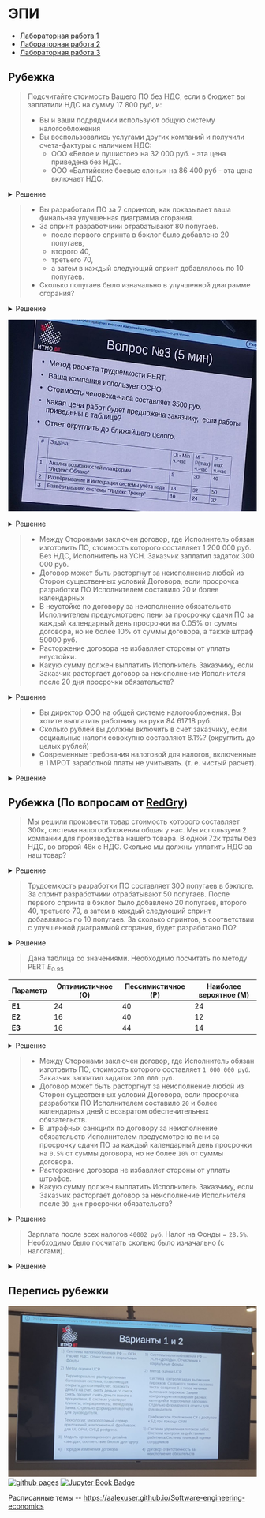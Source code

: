 # ЭПИ

- [Лабораторная работа 1](Lab1/Lab1_Юнусов_Лапин.pdf)
- [Лабораторная работа 2](Lab2/Lab2_Юнусов_Лапин.pdf)
- [Лабораторная работа 3](Lab3/Lab3_Юнусов_Лапин.pdf)

## Рубежка

> Подсчитайте стоимость Вашего ПО без НДС, если в бюджет вы заплатили НДС на сумму 17 800 руб, и:
> - Вы и ваши подрядчики используют общую систему налогообложения
> - Вы воспользовались услугами других компаний и получили счета-фактуры с наличием НДС:
>	- ООО «Белое и пушистое» на 32 000 руб. - эта цена приведена без НДС.
>	- ООО «Балтийские боевые слоны» на 86 400 руб - эта цена включает НДС.

<details>
    <summary>Решение</summary>

1. **Первая компания**:
   - **Расходы без НДС**: 32 000 рублей
   - **Стоимость без НДС (но она его все равно заплатила)**: 
     - **Входящий НДС**: 32 000 × 0.2 = 6 400 рублей
2. **Вторая компания**:
   - **Расходы с НДС**: 86 400 рублей
   - **НДС включен в стоимость**: 
     - **База без НДС**: 86 400 ÷ 1.20 = 72 000 рублей
     - **Входящий НДС**: 86 400 - 72 000 = 14 400 рублей

3. **Расчёт НДС к уплате**
    - X × 0.2 = 6 400 + 14 400 + 17 800 = 38 600 рублей
    - X = 38 600 ÷ 0.2 = 193 000 рублей

### Ответ

$\fbox{193 000 рублей}$

</details>

> - Вы разработали ПО за 7 спринтов, как показывает ваша финальная улучшенная диаграмма сгорания.
> - За спринт разработчики отрабатывают 80 попугаев.
>   - после первого спринта в бэклог было добавлено 20 попугаев,
>   - второго 40,
>   - третьего 70,
>   - а затем в каждый следующий спринт добавлялось по 10 попугаев.
> - Сколько попугаев было изначально в улучшенной диаграмме сгорания?

<details>
    <summary>Решение</summary>

1. Общее количество выполненных задач за 7 спринтов:
`7 × 80 = 560`
1. Добавленные задачи после каждого спринта:
> «Все попугаи, я говорил на лекции, не могут накидываться никак иначе, кроме как перед спринтом в текущий спринт»
> © Клименков С.В.

|№|Добавлено|
|---|---|
|1| 20 |
|2| 40 |
|3| 70 |
|4| 10 |
|5| 10 |
|6| 10 |
|7| 0 |
|Итого|160|
1. Начальный бэклог:
`560 - 160 = 400`

### Ответ

$\fbox{400}$

</details>

![q3](./images/q3.jpeg)

<details>
    <summary>Решение</summary>

| $O_i$ | $M_i$ | $P_i$ | $E_i$ | $СКО_i$ | $СКО_i^2$ |
|---|---|---|---|---|---|
| $5$ | $30$ | $40$ | $\frac{55}{2}$ | $\frac{35}{6}$ | $\frac{1225}{36}$ |
| $18$ | $32$ | $50$ | $\frac{98}{3}$ | $\frac{16}{3}$ | $\frac{256}{9}$ |
| $10$ | $24$ | $32$ | $23$ | $\frac{11}{3}$ | $\frac{121}{9}$ |

$\sum E_i = \frac{499}{6}$

$СКО^2 = \sqrt{\frac{1225}{36} + \frac{256}{9} + \frac{121}{9}} = 8.71$

$E_{95} = \frac{499}{6} + 2 \cdot 8.71 = 100.6$

Цена без НДС = $100.6 \cdot 3500 = 352074.4529 руб$

Цена с НДС = $100.6 \cdot 1.2 = 422489.3435 руб$

### Ответ

$\fbox{422 489 руб}$

</details>

> - Между Сторонами заключен договор, где Исполнитель обязан изготовить ПО, стоимость которого составляет 1 200 000 руб. Без НДС, Исполнитель на УСН. Заказчик заплатил задаток 300 000 руб.
> - Договор может быть расторгнут за неисполнение любой из Сторон существенных условий Договора, если просрочка разработки ПО
Исполнителем составило 20 и более календарных
> - В неустойке по договору за неисполнение обязательств
Исполнителем предусмотрено пени за просрочку сдачи ПО за каждый календарный день просрочки на 0.05% от суммы договора, но не более 10% от суммы договора, а также штраф 50000 руб.
> - Расторжение договора не избавляет стороны от уплаты неустойки.
> - Какую сумму должен выплатить Исполнитель Заказчику, если
Заказчик расторгает договор за неисполнение Исполнителя после
20 дня просрочки обязательств?

<details>
    <summary>Решение</summary>

- Всего `1 200 000 руб`
- Задаток `300 00 руб` (Задаток возвращается в двойном размере ([Лекция 6](https://www.youtube.com/watch?v=oq5hT2W4swM&list=PLBWafxh1dFuy5v7wAueiVTuIiroN4TZAo&index=7&t=1h19m31s)))
- Штраф `50 000 руб`
- Просрок `20`
- Пени `1 200 000 × 0.05% = 600 руб/день`
    - Всего `600 × 20 = 12000 руб`, что меньше 10%.
- Итого `300 000 × 2 + 12 000 + 50 000 руб = 662 000 руб`

### Ответ

$\fbox{662 000 руб}$

</details>

> - Вы директор ООО на общей системе налогообложения. Вы хотите выплатить работнику на руки 84 617.18 руб.
> - Сколько рублей вы должны включить в счет заказчику, если социальные налоги совокупно составляют 8.1%? (округлить до целых рублей)
> - Современные требования налоговой для налогов, включенные в 1 МРОТ заработной платы не учитывать. (т. е. чистый расчет).

<details>
    <summary>Решение</summary>

- Счет: `84 617.18 ÷ 0.87 × 1.081 × 1.2 = 126 167.1332 руб`

### Ответ

$\fbox{126 167 руб}$

</details>

## Рубежка (По вопросам от [RedGry](https://github.com/RedGry/ITMO/tree/master/Economics%20Software%20Engineering))

> Мы решили произвести товар стоимость которого составляет 300к, система налогообложения общая у нас. Мы используем 2 компании для производства нашего товара. В одной 72к траты без НДС, во второй 48к с НДС. Сколько мы должны уплатить НДС за наш товар?

<details>
    <summary>Решение</summary>

Для расчёта НДС, который необходимо уплатить при продаже товара стоимостью 300 000 рублей на общей системе налогообложения, нужно учитывать как исходящий НДС (от продаж), так и входящий НДС (от расходов).

**Шаг 1: Определение исходящего НДС (от продажи)**

- **Продажная цена без НДС**: 300 000 рублей
- **Ставка НДС**: 20%
- **Исходящий НДС**: 300 000 × 20% = 60 000 рублей

**Шаг 2: Определение входящего НДС (от расходов)**

1. **Первая компания**:
   - **Расходы без НДС**: 72 000 рублей
   - **Стоимость без НДС (но она его все равно заплатила)**: 
     - **Входящий НДС**: 72 000 × 0.2 = 14 400 рублей

2. **Вторая компания**:
   - **Расходы с НДС**: 48 000 рублей
   - **НДС включен в стоимость**: 
     - **База без НДС**: 48 000 ÷ 1.20 = 40 000 рублей
     - **Входящий НДС**: 48 000 - 40 000 = 8 000 рублей

**Шаг 3: Расчёт НДС к уплате**

- **НДС к уплате** = **Исходящий НДС** - **Входящий НДС** = 60 000 - 8 000 - 14 400= **37 600 рублей**

### Ответ

$\fbox{37 600 рублей}$
</details>

> Трудоемкость разработки ПО составляет 300 попугаев в бэклоге. За спринт разработчики отрабатывают 50 попугаев. После первого спринта в бэклог было добавлено 20 попугаев, второго 40, третьего 70, а затем в каждый следующий спринт добавлялось по 10 попугаев. За сколько спринтов, в соответствии с улучшенной диаграммой сгорания, будет разработано ПО?

<details>
    <summary>Решение</summary>

Чтобы определить, за сколько спринтов будет разработано ПО с учетом добавления новых попугаев в бэклог после каждого спринта, рассмотрим процесс пошагово.

### Исходные данные

- **Начальный бэклог:** 300 попугаев
- **Скорость разработки:** 50 попугаев за спринт
- **Добавления в бэклог:**
  - После 1-го спринта: +20 попугаев
  - После 2-го спринта: +40 попугаев
  - После 3-го спринта: +70 попугаев
  - Начиная с 4-го спринта и далее: +10 попугаев после каждого спринта

### Пошаговый расчет

| Спринт | Начальный бэклог | Разработано | Остаток до добавления | Добавлено | Итоговый бэклог |
|--------|-------------------|-------------|------------------------|-----------|------------------|
| 1      | 300               | 50          | 250                    | +20       | 270              |
| 2      | 270               | 50          | 220                    | +40       | 260              |
| 3      | 260               | 50          | 210                    | +70       | 280              |
| 4      | 280               | 50          | 230                    | +10       | 240              |
| 5      | 240               | 50          | 190                    | +10       | 200              |
| 6      | 200               | 50          | 150                    | +10       | 160              |
| 7      | 160               | 50          | 110                    | +10       | 120              |
| 8      | 120               | 50          | 70                     | +10       | 80               |
| 9      | 80                | 50          | 30                     | +10       | 40               |
| 10     | 40                | 40          | 0                      | —         | 0                |

### Подробное объяснение

1. **Спринты 1-3:** На начальных этапах добавление попугаев увеличается значительными плюсами (20, 40, 70 попугаев соответственно).
2. **Спринты 4 и далее:** Добавление стабилизируется на уровне 10 попугаев за спринт.
3. **Итого:** К 10-му спринту весь бэклог будет успешно отработан, и ПО будет завершено.

### Ответ

$\fbox{10 спринтов}$

</details>

> Дана таблица со значениями.
Необходимо посчитать по методу PERT $E_{0.95}$

| Параметр   | Оптимистичное (O) | Пессимистичное (P) | Наиболее вероятное (M) |  
|------------|--------------------|---------------------|------------------------|
| **E1**     | 24                | 40                 | 24                    |
| **E2**     | 16                | 40                 | 12                    |
| **E3**     | 16                | 44                 | 14                    |

<details>
    <summary>Решение</summary>

---
$E_1 = \frac{24+40+4\cdot 24}{6}= \frac{80}{3}$

$E_2 = \frac{16+40+4\cdot 12}{6}= \frac{52}{3}$

$E_3 = \frac{16+44+4\cdot 14}{6}= \frac{58}{3}$

$E = \frac{80}{3} + \frac{52}{3} + \frac{58}{3} = \frac{190}{3}$

---
$СКО_1 = \frac{40-24}{6}=\frac{8}{3}$

$СКО_2 = \frac{40-16}{6}=4$

$СКО_3 = \frac{44-16}{6}=\frac{14}{3}$

$СКО = \sqrt{СКО_1^2 + СКО_2^2 + СКО_3^2} = \frac{2\sqrt{101}}{3}$

---

$E_{0.95} = E + 2\cdot СКО = \frac{190}{3} + 2\cdot \frac{2\sqrt{101}}{3} = 76.73$

### Ответ

$\fbox{77}$
</details>


> - Между Сторонами заключен договор, где Исполнитель обязан изготовить ПО, стоимость которого составляет `1 000 000 руб`. Заказчик заплатил задаток `200 000 руб`.
> - Договор может быть расторгнут за неисполнение любой из Сторон существенных условий Договора, если просрочка разработки ПО Исполнителем составило `20` и более календарных дней с возвратом обеспечительных обязательств.
> - В штрафных санкциях по договору за неисполнение обязательств Исполнителем предусмотрено пени за просрочку сдачи ПО за каждый календарный день просрочки на `0.5%` от суммы договора, но не более `10%` от суммы договора.
> - Расторжение договора не избавляет стороны от уплаты штрафов.
> - Какую сумму должен выплатить Исполнитель Заказчику, если Заказчик расторгает договор за неисполнение Исполнителя после `30 дня` просрочки обязательств?

<details>
    <summary>Решение</summary>
Разберёмся по шагам:

1) Базовая сумма договора: 1 000 000 руб.  
2) Задаток (или иное обеспечительное обязательство), уплаченный Заказчиком Исполнителю: 200 000 руб.

   Задаток возвращается в двойном размере ([Лекция 6](https://www.youtube.com/watch?v=oq5hT2W4swM&list=PLBWafxh1dFuy5v7wAueiVTuIiroN4TZAo&index=7&t=1h19m31s)) = 400 000 руб.
4) Штрафные санкции по договору: 0,5 % в день от суммы договора за просрочку, но не более 10 % от суммы всего договора.  
   • 0,5 % от 1 000 000 руб. = 5 000 руб. в день  
   • За 30 дней просрочки «чистая» неустойка составила бы 30 × 5 000 = 150 000 руб.,  
     однако по условию договора максимум — 10 %, то есть 100 000 руб.  
5) Возможность расторжения при просрочке ≥ 20 дней с возвратом обеспечительных обязательств означает, что Исполнитель обязан вернуть задаток (200 000 руб.) и уплатить начисленную неустойку (100 000 руб.).  
6) Итого Исполнитель должен выплатить Заказчику:  
   $ 400000 руб$. (возврат задатка)  
   $+ 100000 руб$. (штраф за просрочку, ограниченный 10 %)  
   $= 500000 руб$.
### Ответ

$\fbox{500 000 руб}$
</details>

> Зарплата после всех налогов `40002 руб`. Налог на Фонды = `28.5%`. Необходимо было посчитать сколько было изначально (с налогами).

<details>
    <summary>Решение</summary>

<details>
    <summary>Подробно:</summary>
Шаг 1. Определяем «грязную» заработную плату (базу для НДФЛ)
Чистая зарплата = 40002 руб

Чистая зарплата = Грязная зарплата × (1 – 13%)

40 002 = Грязная зарплата × 0,87

Отсюда
Грязная зарплата = 40 002 / 0,87 ≈ 45 979,31 руб.

Шаг 2. Рассчитываем страховые взносы (28.5% от «грязной»)

Взносы в фонды = 45 979,31 × 0,285 ≈ 13104,10 руб.

Грязная зарплата + Взносы в фонды = 45 979,3 + 13104,10 ≈ 59083,41 руб

Шаг 3. Рассчитываем НДС (20%)

НДС = 59083,41 × 0,2 ≈ 11816,68 руб

Итого:

Грязная зарплата + Взносы в фонды + НДС = 59083,41 + 11816,68 ≈ 70900 руб
</details>
<details>
    <summary>Коротко:</summary>
Изначально = (40002 / 0,87) × 1.285 × 1.2 = 70900 руб
</details>

### Ответ

$\fbox{70900 руб}$
</details>

## Перепись рубежки
![Перепись рубежки](images/rubejka-perepes.jpeg)
[![github pages](https://github.com/AaLexUser/Software-engineering-economics/actions/workflows/jupyterbook.yaml/badge.svg)](https://github.com/AaLexUser/Software-engineering-economics/actions/workflows/jupyterbook.yaml)
[![Jupyter Book Badge](https://jupyterbook.org/badge.svg)](https://aalexuser.github.io/Software-engineering-economics)

Расписанные темы -- https://aalexuser.github.io/Software-engineering-economics
